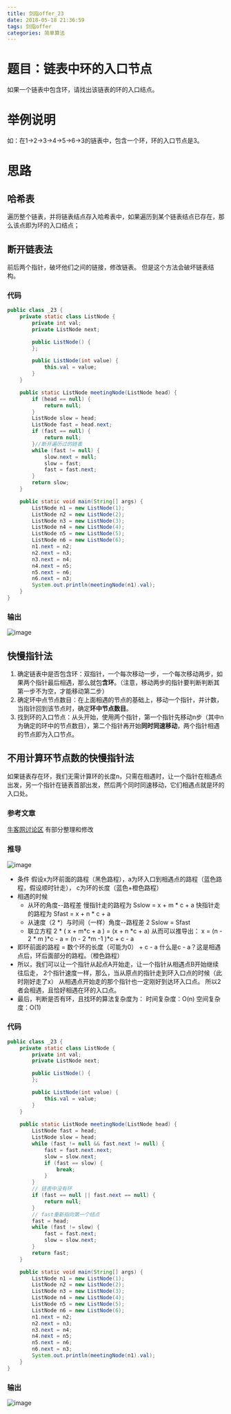 ```yaml
---
title: 剑指offer_23
date: 2018-05-18 21:36:59
tags: 剑指offer
categories: 简单算法
---
```

# 题目：链表中环的入口节点
如果一个链表中包含环，请找出该链表的环的入口结点。
<!-- more -->
# 举例说明
如：在1->2->3->4->5->6->3的链表中，包含一个环，环的入口节点是3。
# 思路
## 哈希表
遍历整个链表，并将链表结点存入哈希表中，如果遍历到某个链表结点已存在，那么该点即为环的入口结点；
## 断开链表法
前后两个指针，破坏他们之间的链接，修改链表。
但是这个方法会破坏链表结构。

### 代码

```java
public class _23 {
	private static class ListNode {
		private int val;
		private ListNode next;

		public ListNode() {
		};

		public ListNode(int value) {
			this.val = value;
		}
	}

	public static ListNode meetingNode(ListNode head) {
		if (head == null) {
			return null;
		}
		ListNode slow = head;
		ListNode fast = head.next;
		if (fast == null) {
			return null;
		}//断开遍历过的链表
		while (fast != null) {
			slow.next = null;
			slow = fast;
			fast = fast.next;
		}
		return slow;
	}

	public static void main(String[] args) {
		ListNode n1 = new ListNode(1);
		ListNode n2 = new ListNode(2);
		ListNode n3 = new ListNode(3);
		ListNode n4 = new ListNode(4);
		ListNode n5 = new ListNode(5);
		ListNode n6 = new ListNode(6);
		n1.next = n2;
		n2.next = n3;
		n3.next = n4;
		n4.next = n5;
		n5.next = n6;
		n6.next = n3;
		System.out.println(meetingNode(n1).val);
	}
}
```

### 输出
![image](http://upload-images.jianshu.io/upload_images/11861611-e1a8574d4b367427.jpg?imageMogr2/auto-orient/strip%7CimageView2/2/w/1240)

## 快慢指针法
1. 确定链表中是否包含环：双指针，一个每次移动一步，一个每次移动两步，如果两个指针最后相遇，那么就包**含环**。（注意，移动两步的指针要判断判断其第一步不为空，才能移动第二步）
2. 确定环中点节点数目：在上面相遇的节点的基础上，移动一个指针，并计数，当指针回到该节点时，确定**环中节点数目**。
3. 找到环的入口节点：从头开始，使用两个指针，第一个指针先移动n步（其中n为确定的环中的节点数目），第二个指针再开始**同时同速移动**，两个指针相遇的节点即为入口节点。
## 不用计算环节点数的快慢指针法
如果链表存在环，我们无需计算环的长度n，只需在相遇时，让一个指针在相遇点出发，另一个指针在链表首部出发，然后两个同时同速移动，它们相遇点就是环的入口处。
### 参考文章
[牛客网讨论区](https://www.nowcoder.com/questionTerminal/253d2c59ec3e4bc68da16833f79a38e4)
有部分整理和修改
### 推导
![image](http://upload-images.jianshu.io/upload_images/11861611-4a65b170f42cb9e8.jpg?imageMogr2/auto-orient/strip%7CimageView2/2/w/1240)

- 条件
假设x为环前面的路程（黑色路程），a为环入口到相遇点的路程（蓝色路程，假设顺时针走）， c为环的长度（蓝色+橙色路程）
- 相遇的时候
  - 从环的角度--路程差
慢指针走的路程为  Sslow = x + m * c + a
快指针走的路程为 Sfast = x + n * c + a
  - 从速度（2 *）与时间（一样）角度--路程差
2 Sslow = Sfast
  - 联立方程
2 * ( x + m*c + a ) = (x + n *c + a)
从而可以推导出：
x = (n - 2 * m )*c - a
= (n - 2 *m -1 )*c + c - a
- 即环前面的路程 = 数个环的长度（可能为0） + c - a
什么是c - a？这是相遇点后，环后面部分的路程。（橙色路程）
- 所以，我们可以让一个指针从起点A开始走，让一个指针从相遇点B开始继续往后走，
2个指针速度一样，那么，当从原点的指针走到环入口点的时候（此时刚好走了x）
从相遇点开始走的那个指针也一定刚好到达环入口点。
所以2者会相遇，且恰好相遇在环的入口点。
- 最后，判断是否有环，且找环的算法复杂度为：
时间复杂度：O(n)
空间复杂度：O(1)
### 代码

```java
public class _23 {
	private static class ListNode {
		private int val;
		private ListNode next;

		public ListNode() {
		};

		public ListNode(int value) {
			this.val = value;
		}
	}
	
    public static ListNode meetingNode(ListNode head) {
        ListNode fast = head;
        ListNode slow = head;
        while (fast != null && fast.next != null) {
            fast = fast.next.next;
            slow = slow.next;
            if (fast == slow) {
                break;
            }
        }
        // 链表中没有环
        if (fast == null || fast.next == null) {
            return null;
        }
        // fast重新指向第一个结点
        fast = head;
        while (fast != slow) {
            fast = fast.next;
            slow = slow.next;
        }
        return fast;
    }

	public static void main(String[] args) {
		ListNode n1 = new ListNode(1);
		ListNode n2 = new ListNode(2);
		ListNode n3 = new ListNode(3);
		ListNode n4 = new ListNode(4);
		ListNode n5 = new ListNode(5);
		ListNode n6 = new ListNode(6);
		n1.next = n2;
		n2.next = n3;
		n3.next = n4;
		n4.next = n5;
		n5.next = n6;
		n6.next = n3;
		System.out.println(meetingNode(n1).val);
	}
}
```

### 输出
![image](http://upload-images.jianshu.io/upload_images/11861611-253868c0bb539f18.jpg?imageMogr2/auto-orient/strip%7CimageView2/2/w/1240)